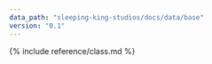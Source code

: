 ```yaml
---
data_path: "sleeping-king-studios/docs/data/base"
version: "0.1"
---
```


{% include reference/class.md %}
